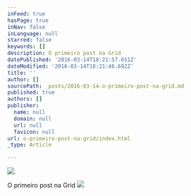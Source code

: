 ```yaml
---
inFeed: true
hasPage: true
inNav: false
inLanguage: null
starred: false
keywords: []
description: O primeiro post na Grid
datePublished: '2016-03-14T18:21:57.651Z'
dateModified: '2016-03-14T18:21:46.692Z'
title: ''
author: []
sourcePath: _posts/2016-03-14-o-primeiro-post-na-grid.md
published: true
authors: []
publisher:
  name: null
  domain: null
  url: null
  favicon: null
url: o-primeiro-post-na-grid/index.html
_type: Article

---
```

![](https://the-grid-user-content.s3-us-west-2.amazonaws.com/f8aed92c-95a8-4be3-9399-e1121e46fd07.jpg)

O primeiro post na Grid
![](https://the-grid-user-content.s3-us-west-2.amazonaws.com/152c6d8f-40a0-4861-a0ab-3689975b01f7.png)